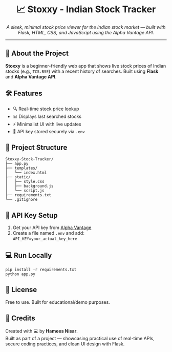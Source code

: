<h1 align="center">📈 Stoxxy - Indian Stock Tracker</h1>

<p align="center">
  <em>A sleek, minimal stock price viewer for the Indian stock market — built with Flask, HTML, CSS, and JavaScript using the Alpha Vantage API.</em>
</p>

<hr>

<h2>🚀 About the Project</h2>
<p><strong>Stoxxy</strong> is a beginner-friendly web app that shows live stock prices of Indian stocks (e.g., <code>TCS.BSE</code>) with a recent history of searches. Built using <strong>Flask</strong> and <strong>Alpha Vantage API</strong>.</p>

<h2>🛠️ Features</h2>
<ul>
  <li>🔍 Real-time stock price lookup</li>
  <li>📊 Displays last searched stocks</li>
  <li>⚡ Minimalist UI with live updates</li>
  <li>🔐 API key stored securely via <code>.env</code></li>
</ul>

<h2>📂 Project Structure</h2>
<pre><code>Stoxxy-Stock-Tracker/
├── app.py
├── templates/
│   └── index.html
├── static/
│   ├── style.css
│   ├── background.js
│   └── script.js
├── requirements.txt
└── .gitignore
</code></pre>

<h2>🔐 API Key Setup</h2>
<ol>
  <li>Get your API key from <a href="https://www.alphavantage.co/support/#api-key" target="_blank">Alpha Vantage</a></li>
  <li>Create a file named <code>.env</code> and add:<br><code>API_KEY=your_actual_key_here</code></li>
</ol>

<h2>💻 Run Locally</h2>
<pre><code>pip install -r requirements.txt
python app.py
</code></pre>

<h2>📜 License</h2>
<p>Free to use. Built for educational/demo purposes.</p>

<h2>🙌 Credits</h2>

Created with 💻 by **Hamees Nisar**.  
Built as part of a project — showcasing practical use of real-time APIs, secure coding practices, and clean UI design with Flask.


